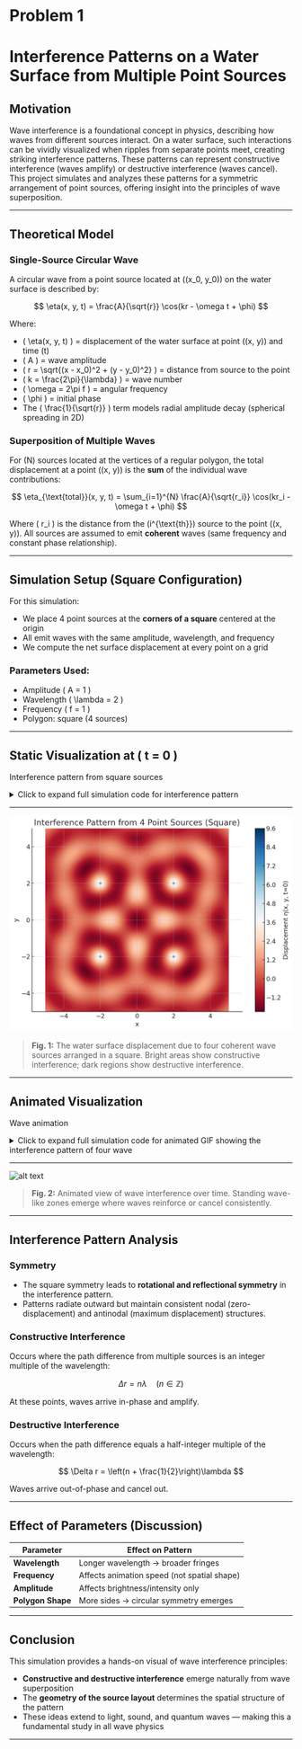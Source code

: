 # Problem 1
# Interference Patterns on a Water Surface from Multiple Point Sources

## Motivation

Wave interference is a foundational concept in physics, describing how waves from different sources interact. On a water surface, such interactions can be vividly visualized when ripples from separate points meet, creating striking interference patterns. These patterns can represent constructive interference (waves amplify) or destructive interference (waves cancel). This project simulates and analyzes these patterns for a symmetric arrangement of point sources, offering insight into the principles of wave superposition.

---

## Theoretical Model

### Single-Source Circular Wave

A circular wave from a point source located at \((x_0, y_0)\) on the water surface is described by:

$$
\eta(x, y, t) = \frac{A}{\sqrt{r}} \cos(kr - \omega t + \phi)
$$

Where:

- \( \eta(x, y, t) \) = displacement of the water surface at point \((x, y)\) and time \(t\)  
- \( A \) = wave amplitude  
- \( r = \sqrt{(x - x_0)^2 + (y - y_0)^2} \) = distance from source to the point  
- \( k = \frac{2\pi}{\lambda} \) = wave number  
- \( \omega = 2\pi f \) = angular frequency  
- \( \phi \) = initial phase  
- The \( \frac{1}{\sqrt{r}} \) term models radial amplitude decay (spherical spreading in 2D)

###  Superposition of Multiple Waves

For \(N\) sources located at the vertices of a regular polygon, the total displacement at a point \((x, y)\) is the **sum** of the individual wave contributions:

$$
\eta_{\text{total}}(x, y, t) = \sum_{i=1}^{N} \frac{A}{\sqrt{r_i}} \cos(kr_i - \omega t + \phi)
$$

Where \( r_i \) is the distance from the \(i^{\text{th}}\) source to the point \((x, y)\). All sources are assumed to emit **coherent** waves (same frequency and constant phase relationship).

---

##  Simulation Setup (Square Configuration)

For this simulation:
- We place 4 point sources at the **corners of a square** centered at the origin
- All emit waves with the same amplitude, wavelength, and frequency
- We compute the net surface displacement at every point on a grid

###  Parameters Used:
- Amplitude \( A = 1 \)
- Wavelength \( \lambda = 2 \)
- Frequency \( f = 1 \)
- Polygon: square (4 sources)

---

##  Static Visualization at \( t = 0 \)

Interference pattern from square sources
<details>
<summary>Click to expand full simulation code for  interference pattern</summary>

<pre><code>
    # Re-run after kernel reset
import numpy as np
import matplotlib.pyplot as plt

# Wave parameters
A = 1            # Amplitude
wavelength = 2   # Wavelength (lambda)
frequency = 1    # Frequency (f)
phi = 0          # Initial phase
k = 2 * np.pi / wavelength
omega = 2 * np.pi * frequency

# Grid setup
grid_size = 300
x = np.linspace(-5, 5, grid_size)
y = np.linspace(-5, 5, grid_size)
X, Y = np.meshgrid(x, y)

# Square vertex positions (centered)
L = 4  # side length
vertices = [
    (-L/2, -L/2),
    (-L/2,  L/2),
    ( L/2,  L/2),
    ( L/2, -L/2)
]

# Superposition at a fixed time t = 0
t = 0
eta_total = np.zeros_like(X)
for (x0, y0) in vertices:
    R = np.sqrt((X - x0)**2 + (Y - y0)**2) + 1e-6  # Avoid division by zero
    eta = (A / np.sqrt(R)) * np.cos(k * R - omega * t + phi)
    eta_total += eta

# Plotting
plt.figure(figsize=(8, 6))
plt.contourf(X, Y, eta_total, levels=100, cmap='RdBu')
plt.colorbar(label='Displacement η(x, y, t=0)')
plt.title('Interference Pattern from 4 Point Sources (Square)')
plt.xlabel('x')
plt.ylabel('y')
plt.axis('equal')
plt.tight_layout()
plt.show()

</code></pre>

</details>

---
![alt text](<Interference Pattern From 4 Point Sources (Square).png>)


> **Fig. 1:** The water surface displacement due to four coherent wave sources arranged in a square. Bright areas show constructive interference; dark regions show destructive interference.

---

##  Animated Visualization

Wave animation

<details>
<summary>Click to expand full simulation code for animated GIF showing the interference pattern of four wave</summary>

<pre><code>
    import numpy as np
import matplotlib.pyplot as plt
import matplotlib.animation as animation

# --- Parameters ---
A = 1            # Amplitude
wavelength = 2   # Wavelength
frequency = 1    # Frequency
phi = 0          # Initial phase
k = 2 * np.pi / wavelength
omega = 2 * np.pi * frequency

# --- Grid setup ---
grid_size = 300
x = np.linspace(-5, 5, grid_size)
y = np.linspace(-5, 5, grid_size)
X, Y = np.meshgrid(x, y)

# --- Square vertices (sources) ---
L = 4  # Side length of square
vertices = [
    (-L/2, -L/2),
    (-L/2,  L/2),
    ( L/2,  L/2),
    ( L/2, -L/2)
]

# --- Set up the figure ---
fig, ax = plt.subplots(figsize=(8, 6))
cmap = plt.get_cmap('RdBu')

# Initial contour (dummy)
contour = ax.contourf(X, Y, np.zeros_like(X), levels=100, cmap=cmap)
cbar = plt.colorbar(contour, ax=ax)
cbar.set_label('Displacement η(x, y, t)')
ax.set_title('Wave Interference Pattern')
ax.set_xlabel('x')
ax.set_ylabel('y')
ax.set_aspect('equal')

# --- Update function for animation ---
def update(frame):
    t = frame * 0.1  # Time increment
    eta_total = np.zeros_like(X)
    
    for (x0, y0) in vertices:
        R = np.sqrt((X - x0)**2 + (Y - y0)**2) + 1e-6  # Small term to avoid divide-by-zero
        eta = (A / np.sqrt(R)) * np.cos(k * R - omega * t + phi)
        eta_total += eta
    
    ax.clear()
    contour = ax.contourf(X, Y, eta_total, levels=100, cmap=cmap)
    ax.set_title(f'Wave Interference at t = {t:.1f} s')
    ax.set_xlabel('x')
    ax.set_ylabel('y')
    ax.set_aspect('equal')
    return contour.collections

# --- Create animation ---
ani = animation.FuncAnimation(fig, update, frames=60, blit=False)

# --- Save as GIF ---
ani.save('square_wave_interference.gif', writer='pillow', fps=10)

plt.close(fig)


</code></pre>

</details>

---

![alt text](square_wave_interference.gif)

> **Fig. 2:** Animated view of wave interference over time. Standing wave-like zones emerge where waves reinforce or cancel consistently.

---

##  Interference Pattern Analysis

###  Symmetry

- The square symmetry leads to **rotational and reflectional symmetry** in the interference pattern.
- Patterns radiate outward but maintain consistent nodal (zero-displacement) and antinodal (maximum displacement) structures.

###  Constructive Interference

Occurs where the path difference from multiple sources is an integer multiple of the wavelength:

$$
\Delta r = n\lambda \quad (n \in \mathbb{Z})
$$

At these points, waves arrive in-phase and amplify.

###  Destructive Interference

Occurs when the path difference equals a half-integer multiple of the wavelength:

$$
\Delta r = \left(n + \frac{1}{2}\right)\lambda
$$

Waves arrive out-of-phase and cancel out.

---

##  Effect of Parameters (Discussion)

| Parameter       | Effect on Pattern                          |
|----------------|---------------------------------------------|
| **Wavelength**  | Longer wavelength → broader fringes        |
| **Frequency**   | Affects animation speed (not spatial shape)|
| **Amplitude**   | Affects brightness/intensity only          |
| **Polygon Shape** | More sides → circular symmetry emerges   |

---

##  Conclusion

This simulation provides a hands-on visual of wave interference principles:
- **Constructive and destructive interference** emerge naturally from wave superposition
- The **geometry of the source layout** determines the spatial structure of the pattern
- These ideas extend to light, sound, and quantum waves — making this a fundamental study in all wave physics

---

